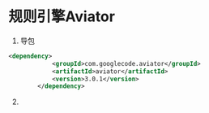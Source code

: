 # 规则引擎Aviator
1. 导包
```xml
<dependency>
            <groupId>com.googlecode.aviator</groupId>
            <artifactId>aviator</artifactId>
            <version>3.0.1</version>
        </dependency>

```
2. 

